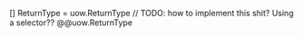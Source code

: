 [] ReturnType = uow.ReturnType // TODO: how  to implement this shit? Using a selector?? @@uow.ReturnType